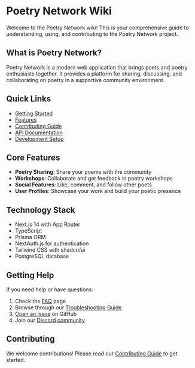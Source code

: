 # Poetry Network Wiki

Welcome to the Poetry Network wiki! This is your comprehensive guide to understanding, using, and contributing to the Poetry Network project.

## What is Poetry Network?

Poetry Network is a modern web application that brings poets and poetry enthusiasts together. It provides a platform for sharing, discussing, and collaborating on poetry in a supportive community environment.

## Quick Links

- [Getting Started](Getting-Started)
- [Features](Features)
- [Contributing Guide](Contributing-Guide)
- [API Documentation](API-Documentation)
- [Development Setup](Development-Setup)

## Core Features

- **Poetry Sharing**: Share your poems with the community
- **Workshops**: Collaborate and get feedback in poetry workshops
- **Social Features**: Like, comment, and follow other poets
- **User Profiles**: Showcase your work and build your poetic presence

## Technology Stack

- Next.js 14 with App Router
- TypeScript
- Prisma ORM
- NextAuth.js for authentication
- Tailwind CSS with shadcn/ui
- PostgreSQL database

## Getting Help

If you need help or have questions:

1. Check the [FAQ](FAQ) page
2. Browse through our [Troubleshooting Guide](Troubleshooting)
3. [Open an issue](https://github.com/your-username/poetry-network/issues) on GitHub
4. Join our [Discord community](https://discord.gg/poetry-network)

## Contributing

We welcome contributions! Please read our [Contributing Guide](Contributing-Guide) to get started. 